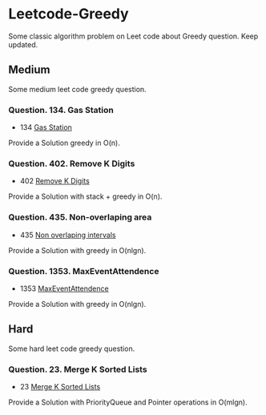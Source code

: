 # Leetcode-Greedy
Some classic algorithm problem on Leet code about Greedy question. Keep updated.

## Medium

Some medium leet code greedy question.

### Question. 134. Gas Station

- 134 [Gas Station](https://leetcode.cn/problems/gas-station/)

Provide a Solution greedy in O(n).

### Question. 402. Remove K Digits

- 402 [Remove K Digits](https://leetcode.cn/problems/remove-k-digits/)

Provide a Solution with stack + greedy in O(n).

### Question. 435. Non-overlaping area

- 435 [Non overlaping intervals](https://leetcode.cn/problems/non-overlapping-intervals/)

Provide a Solution with greedy in O(nlgn).


### Question. 1353. MaxEventAttendence

- 1353 [MaxEventAttendence](https://leetcode.cn/problems/maximum-number-of-events-that-can-be-attended/)

Provide a Solution with greedy in O(nlgn). 


## Hard

Some hard leet code greedy question.

### Question. 23. Merge K Sorted Lists

- 23 [Merge K Sorted Lists](https://leetcode.cn/problems/merge-k-sorted-lists/)

Provide a Solution with PriorityQueue and Pointer operations in O(mlgn).